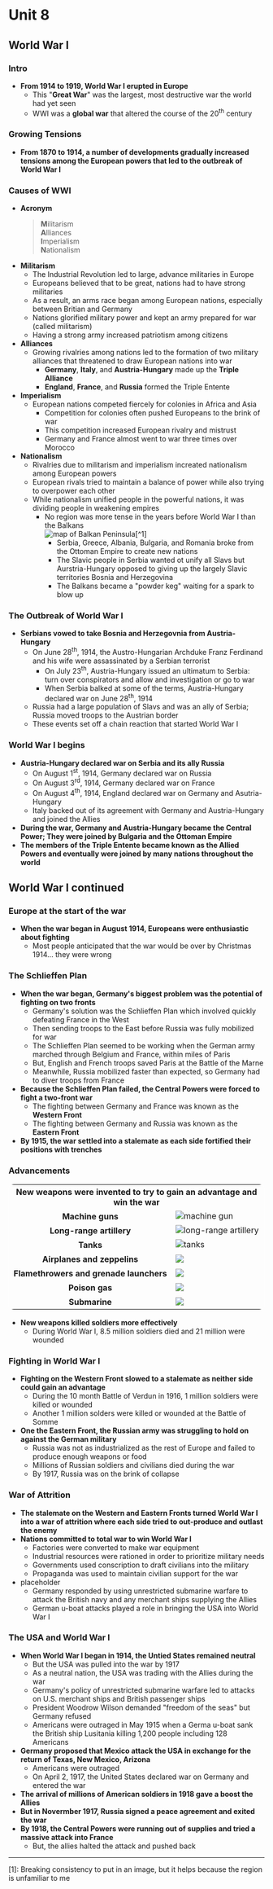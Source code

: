 # Unit 8
## World War I
### Intro
* **From 1914 to 1919, World War I erupted in Europe**
    * This "**Great War**" was the largest, most destructive war the world had yet seen
    * WWI was a **global war** that altered the course of the 20<sup>th</sup> century
### Growing Tensions
* **From 1870 to 1914, a number of developments gradually increased tensions among the European powers that led to the outbreak of World War I**

### Causes of WWI
* **Acronym**
    >**M**ilitarism <br>
    >**A**lliances  <br>
    >**I**mperialism<br>
    >**N**ationalism<br>
* **Militarism**
    * The Industrial Revolution led to large, advance militaries in Europe
    * Europeans believed that to be great, nations had to have strong militaries
    * As a result, an arms race began among European nations, especially between Britian and Germany
    * Nations glorified military power and kept an army prepared for war (called militarism)
    * Having a strong army increased patriotism among citizens
* **Alliances**
    * Growing rivalries among nations led to the formation of two military alliances that threatened to draw European nations into war
        * **Germany**, **Italy**, and **Austria-Hungary** made up the **Triple Alliance**
        * **England**, **France**, and **Russia** formed the Triple Entente
* **Imperialism**
    * European nations competed fiercely for colonies in Africa and Asia
        * Competition for colonies often pushed Europeans to the brink of war
        * This competition increased European rivalry and mistrust
        * Germany and France almost went to war three times over Morocco
* **Nationalism**
    * Rivalries due to militarism and imperialism increated nationalism among European powers
    * European rivals tried to maintain a balance of power while also trying to overpower each other
    * While nationalism unified people in the powerful nations, it was dividing people in weakening empires
        * No region was more tense in the years before World War I than the Balkans<br>
        ![map of Balkan Peninsula](https://external-content.duckduckgo.com/iu/?u=https%3A%2F%2Fs-media-cache-ak0.pinimg.com%2F564x%2F83%2Fb5%2Fdd%2F83b5ddd6a97c09b25349172e656ebde0.jpg&f=1&nofb=1&ipt=7afb86461e3cfe50a3e52ed8a7daf2c7388a06cca160107b5503c5dd4d06e5d6&ipo=images)[^1]
            * Serbia, Greece, Albania, Bulgaria, and Romania broke from the Ottoman Empire to create new nations
            * The Slavic people in Serbia wanted ot unify all Slavs but Aurstria-Hungary opposed to giving up the largely Slavic territories Bosnia and Herzegovina
            * The Balkans became a "powder keg" waiting for a spark to blow up
### The Outbreak of World War I
* **Serbians vowed to take Bosnia and Herzegovnia from Austria-Hungary**
    * On June 28<sup>th</sup>, 1914, the Austro-Hungarian Archduke Franz Ferdinand and his wife were assassinated by a Serbian terrorist
        * On July 23<sup>th</sup>, Austria-Hungary issued an ultimatum to Serbia: turn over conspirators and allow and investigation or go to war
        * When Serbia balked at some of the terms, Austria-Hungary declared war on June 28<sup>th</sup>, 1914
    * Russia had a large population of Slavs and was an ally of Serbia; Russia moved troops to the Austrian border
    * These events set off a chain reaction that started World War I
### World War I begins
* **Austria-Hungary declared war on Serbia and its ally Russia**
    * On August 1<sup>st</sup>, 1914, Germany declared war on Russia
    * On August 3<sup>rd</sup>, 1914, Germany declared war on France
    * On August 4<sup>th</sup>, 1914, England declared war on Germany and Asutria-Hungary
    * Italy backed out of its agreement with Germany and Austria-Hungary and joined the Allies
* **During the war, Germany and Austria-Hungary became the Central Power; They were joined by Bulgaria and the Ottoman Empire**
* **The members of the Triple Entente became known as the Allied Powers and eventually were joined by many nations throughout the world**

## World War I continued
### Europe at the start of the war
* **When the war began in August 1914, Europeans were enthusiastic about fighting**
    * Most people anticipated that the war would be over by Christmas 1914... they were wrong
### The Schlieffen Plan
* **When the war began, Germany's biggest problem was the potential of fighting on two fronts**
    * Germany's solution was the Schlieffen Plan which involved quickly defeating France in the West
    * Then sending troops to the East before Russia was fully mobilized for war
    * The Schlieffen Plan seemed to be working when the German army marched through Belgium and France, within miles of Paris
    * But, English and French troops saved Paris at the Battle of the Marne
    * Meanwhile, Russia mobilized faster than expected, so Germany had to diver troops from France
* **Because the Schlieffen Plan failed, the Central Powers were forced to fight a two-front war**
    * The fighting between Germany and France was known as the **Western Front**
    * The fighting between Germany and Russia was known as the **Eastern Front**
* **By 1915, the war settled into a stalemate as each side fortified their positions with trenches**
### Advancements
<style>
table {
    border: 1px solid white;
    border-radius: 10px;
}
th, td {
    border: 0px none white;
}
</style>

<table>
<tr border-style=hidden><th colspan=2> New weapons were invented to try to gain an advantage and win the war</tr></th>
<tr><th style="border-style: none;">Machine guns</th>
    <td><image src="https://assets.rbl.ms/17309834/980x.jpg" alt="machine gun"></td></tr>
<tr><th>Long-range artillery</th>
    <td><image src="https://qph.fs.quoracdn.net/main-qimg-5b378847eed5889037d8748317b3d415" alt="long-range artillery"></td></tr>
<tr><th>Tanks</th>
    <td><image src="http://static.independent.co.uk/s3fs-public/styles/story_large/public/thumbnails/image/2014/07/02/11/003_tankovertrenchbritish.jpg" alt="tanks"></td></tr>
<tr><th>Airplanes and zeppelins</th>
    <td><image src="https://www.militaryimages.net/media/ww1-french-aircraft.114702/full?d=1521520166"></td></tr>
<tr><th>Flamethrowers and grenade launchers</th>
    <td><image src="http://safariweb.weebly.com/uploads/4/2/8/7/42874173/225781248.png"></td></tr>
<tr><th>Poison gas</th>
    <td><image src="https://i.insider.com/537ca9826bb3f7f60d57d10e?width=800"></td></tr>
<tr><th>Submarine</th>
    <td><image src="https://www.naval-encyclopedia.com/wp-content/uploads/2018/02/German_UC-1_class_submarine-BG.gif"></td></tr>
</table>

* **New weapons killed soldiers more effectively**
    * During World War I, 8.5 million soldiers died and 21 million were wounded
### Fighting in World War I
* **Fighting on the Western Front slowed to a stalemate as neither side could gain an advantage**
    * During the 10 month Battle of Verdun in 1916, 1 million soldiers were killed or wounded
    * Another 1 million solders were killed or wounded at the Battle of Somme
* **One the Eastern Front, the Russian army was struggling to hold on against the German military**
    * Russia was not as industrialized as the rest of Europe and failed to produce enough weapons or food
    * Millions of Russian soldiers and civilians died during the war
    * By 1917, Russia was on the brink of collapse
### War of Attrition
* **The stalemate on the Western and Eastern Fronts turned World War I into a war of attrition where each side tried to out-produce and outlast the enemy**
* **Nations committed to total war to win World War I**
    * Factories were converted to make war equipment
    * Industrial resources were rationed in order to prioritize military needs
    * Governments used conscription to draft civilians into the military
    * Propaganda was used to maintain civilian support for the war
* <!--placeholder--->placeholder
    * Germany responded by using unrestricted submarine warfare to attack the British navy and any merchant ships supplying the Allies
    * German u-boat attacks played a role in bringing the USA into World War I
### The USA and World War I
* **When World War I began in 1914, the Untied States remained neutral**
    * But the USA was pulled into the war by 1917
    * As a neutral nation, the USA was trading with the Allies during the war
    * Germany's policy of unrestricted submarine warfare led to attacks on U.S. merchant ships and British passenger ships
    * President Woodrow Wilson demanded "freedom of the seas" but Germany refused
    * Americans were outraged in May 1915 when a Germa u-boat sank the British ship Lusitania killing 1,200 people including 128 Americans
* **Germany proposed that Mexico attack the USA in exchange for the return of Texas, New Mexico, Arizona**
    * Americans were outraged
    * On April 2, 1917, the United States declared war on Germany and entered the war
* **The arrival of millions of American soldiers in 1918 gave a boost the Allies**
* **But in Novermber 1917, Russia signed a peace agreement and exited the war**
* **By 1918, the Central Powers were running out of supplies and tried a massive attack into France**
    * But, the allies halted the attack and pushed back
---
<!--- remove later --->
[1]: Breaking consistency to put in an image, but it helps because the region is unfamiliar to me